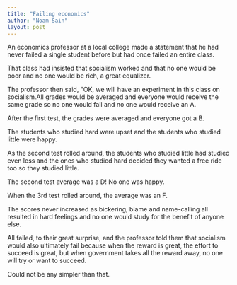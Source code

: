 ```yaml
---
title: "Failing economics"
author: "Noam Sain"
layout: post
---
```


An economics professor at a local college made a statement that he had never failed a single student before but had once failed an entire class.

That class had insisted that socialism worked and that no one would be poor and no one would be rich, a great equalizer.

The professor then said, "OK, we will have an experiment in this class on socialism.All grades would be averaged and everyone would receive the same grade so no one would fail and no one would receive an A.

After the first test, the grades were averaged and everyone got a B.

The students who studied hard were upset and the students who studied little were happy.

As the second test rolled around, the students who studied little had studied even less and the ones who studied hard decided they wanted a free ride too so they studied little.

The second test average was a D! No one was happy.

When the 3rd test rolled around, the average was an F.

The scores never increased as bickering, blame and name-calling all resulted in hard feelings and no one would study for the benefit of anyone else.

All failed, to their great surprise, and the professor told them that socialism would also ultimately fail because when the reward is great, the effort to succeed is great, but when government takes all the reward away, no one will try or want to succeed.

Could not be any simpler than that.